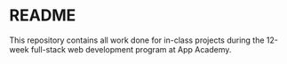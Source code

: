 # README

This repository contains all work done for in-class projects during the 12-week full-stack web development program at App Academy.
